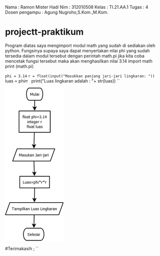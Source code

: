 Nama   : Ramon Mister Hadi
Nim    : 312010508
Kelas  : TI.21.AA.1
Tugas  : 4
Dosen pengampu : Agung Nugroho,S.Kom.,M.Kom.


# projectt-praktikum
Program diatas saya mengimport modul math yang sudah di sediakan oleh python. Fungsinya supaya saya dapat menyertakan nilai phi yang sudah tersedia dalam modul tersebut dengan perintah math.pi jika kita coba mencetak fungsi tersebut maka akan menghasilkan nilai 3.14
import math print (math.pi)

``phi = 3.14``
``r = float(input("Masukkan panjang jari-jari lingkaran: ")) ``
luas = phi*r*r ``
``print("Luas lingkaran adalah : "+ str(luas)) ``

![hasil ke1](images.png)


#Terimakasih ; ``

